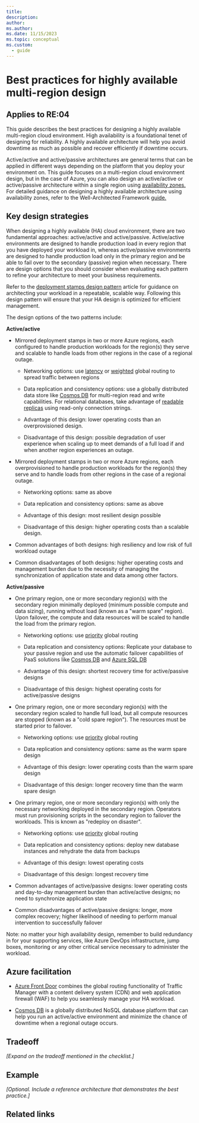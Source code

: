 ```yaml
---
title:  
description:  
author:  
ms.author:  
ms.date: 11/15/2023
ms.topic: conceptual
ms.custom:
  - guide
---
```


# Best practices for highly available multi-region design

## Applies to RE:04

This guide describes the best practices for designing a highly available multi-region cloud environment. High availability is a foundational tenet of designing for reliability. A highly available architecture will help you avoid downtime as much as possible and recover efficiently if downtime occurs.

Active/active and active/passive architectures are general terms that can be applied in different ways depending on the platform that you deploy your environment on. This guide focuses on a multi-region cloud environment design, but in the case of Azure, you can also design an active/active or active/passive architecture within a single region using [availability zones.](https://review.learn.microsoft.com/en-us/azure/reliability/availability-zones-overview) For detailed guidance on designing a highly available architecture using availability zones, refer to the Well-Architected Framework [guide.](https://review.learn.microsoft.com/en-us/azure/well-architected/regions-availability-zones?branch=pr-en-us-771)

## Key design strategies

When designing a highly available (HA) cloud environment, there are two fundamental approaches: active/active and active/passive. Active/active environments are designed to handle production load in every region that you have deployed your workload in, whereas active/passive environments are designed to handle production load only in the primary region and be able to fail over to the secondary (passive) region when necessary. There are design options that you should consider when evaluating each pattern to refine your architecture to meet your business requirements.

Refer to the [deployment stamps design pattern](https://learn.microsoft.com/en-us/azure/architecture/patterns/deployment-stamp) article for guidance on architecting your workload in a repeatable, scalable way. Following this design pattern will ensure that your HA design is optimized for efficient management.

The design options of the two patterns include:

**Active/active**

-   Mirrored deployment stamps in two or more Azure regions, each configured to handle production workloads for the region(s) they serve and scalable to handle loads from other regions in the case of a regional outage.

    -   Networking options: use [latency](https://learn.microsoft.com/en-us/azure/frontdoor/routing-methods#latency) or [weighted](https://learn.microsoft.com/en-us/azure/frontdoor/routing-methods#weighted) global routing to spread traffic between regions

    -   Data replication and consistency options: use a globally distributed data store like [Cosmos DB](https://learn.microsoft.com/en-us/azure/cosmos-db/introduction) for multi-region read and write capabilities. For relational databases, take advantage of [readable replicas](https://learn.microsoft.com/en-us/azure/azure-sql/database/read-scale-out?view=azuresql) using read-only connection strings.

    -   Advantage of this design: lower operating costs than an overprovisioned design.

    -   Disadvantage of this design: possible degradation of user experience when scaling up to meet demands of a full load if and when another region experiences an outage.

-   Mirrored deployment stamps in two or more Azure regions, each overprovisioned to handle production workloads for the region(s) they serve and to handle loads from other regions in the case of a regional outage.

    -   Networking options: same as above

    -   Data replication and consistency options: same as above

    -   Advantage of this design: most resilient design possible

    -   Disadvantage of this design: higher operating costs than a scalable design.

-   Common advantages of both designs: high resiliency and low risk of full workload outage

-   Common disadvantages of both designs: higher operating costs and management burden due to the necessity of managing the synchronization of application state and data among other factors.

**Active/passive**

-   One primary region, one or more secondary region(s) with the secondary region minimally deployed (minimum possible compute and data sizing), running without load (known as a "warm spare" region). Upon failover, the compute and data resources will be scaled to handle the load from the primary region.

    -   Networking options: use [priority](https://learn.microsoft.com/en-us/azure/frontdoor/routing-methods#priority) global routing

    -   Data replication and consistency options: Replicate your database to your passive region and use the automatic failover capabilities of PaaS solutions like [Cosmos DB](https://learn.microsoft.com/en-us/azure/cosmos-db/how-to-manage-database-account#automatic-failover) and [Azure SQL DB](https://learn.microsoft.com/en-us/azure/azure-sql/database/auto-failover-group-sql-db?view=azuresql&tabs=azure-powershell)

    -   Advantage of this design: shortest recovery time for active/passive designs

    -   Disadvantage of this design: highest operating costs for active/passive designs

-   One primary region, one or more secondary region(s) with the secondary region scaled to handle full load, but all compute resources are stopped (known as a "cold spare region"). The resources must be started prior to failover.

    -   Networking options: use [priority](https://learn.microsoft.com/en-us/azure/frontdoor/routing-methods#priority) global routing

    -   Data replication and consistency options: same as the warm spare design

    -   Advantage of this design: lower operating costs than the warm spare design

    -   Disadvantage of this design: longer recovery time than the warm spare design

-   One primary region, one or more secondary region(s) with only the necessary networking deployed in the secondary region. Operators must run provisioning scripts in the secondary region to failover the workloads. This is known as "redeploy on disaster".

    -   Networking options: use [priority](https://learn.microsoft.com/en-us/azure/frontdoor/routing-methods#priority) global routing

    -   Data replication and consistency options: deploy new database instances and rehydrate the data from backups

    -   Advantage of this design: lowest operating costs

    -   Disadvantage of this design: longest recovery time

-   Common advantages of active/passive designs: lower operating costs and day-to-day management burden than active/active designs; no need to synchronize application state

-   Common disadvantages of active/passive designs: longer, more complex recovery; higher likelihood of needing to perform manual intervention to successfully failover

Note: no matter your high availability design, remember to build redundancy in for your supporting services, like Azure DevOps infrastructure, jump boxes, monitoring or any other critical service necessary to administer the workload.

## Azure facilitation

-   [Azure Front Door](https://review.learn.microsoft.com/en-us/azure/reliability/availability-zones-overview) combines the global routing functionality of Traffic Manager with a content delivery system (CDN) and web application firewall (WAF) to help you seamlessly manage your HA workload.

-   [Cosmos DB](https://learn.microsoft.com/en-us/azure/cosmos-db/introduction) is a globally distributed NoSQL database platform that can help you run an active/active environment and minimize the chance of downtime when a regional outage occurs.

## Tradeoff

*\[Expand on the tradeoff mentioned in the checklist.\]*

## Example

*\[Optional. Include a reference architecture that demonstrates the best practice.\]*

## Related links
